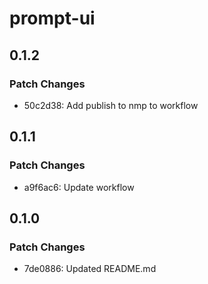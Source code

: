 # prompt-ui

## 0.1.2

### Patch Changes

- 50c2d38: Add publish to nmp to workflow

## 0.1.1

### Patch Changes

- a9f6ac6: Update workflow

## 0.1.0

### Patch Changes

- 7de0886: Updated README.md
